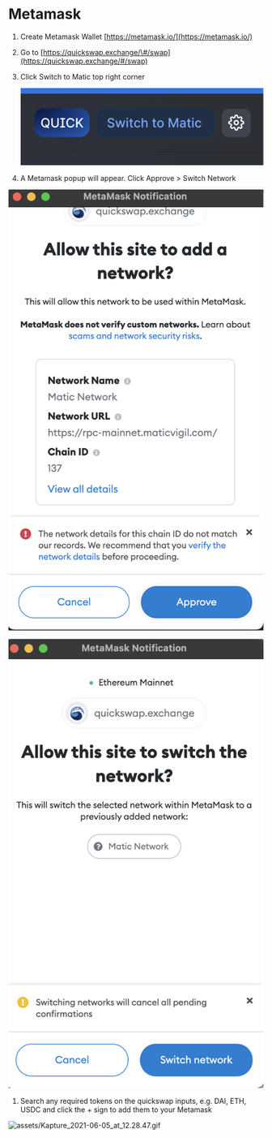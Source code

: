 # Metamask

1. Create Metamask Wallet [https://metamask.io/](https://metamask.io/)
2. Go to [https://quickswap.exchange/\#/swap](https://quickswap.exchange/#/swap) 
3. Click Switch to Matic top right corner

   ![assets/Screenshot\_2021-06-05\_at\_12.00.06.png](../.gitbook/assets/Screenshot_2021-06-05_at_12.00.06.png)

4. A Metamask popup will appear. Click Approve &gt; Switch Network

![assets/Screenshot\_2021-06-05\_at\_12.01.41.png](../.gitbook/assets/Screenshot_2021-06-05_at_12.01.41.png)

![assets/Screenshot\_2021-06-05\_at\_12.02.50.png](../.gitbook/assets/Screenshot_2021-06-05_at_12.02.50.png)

1. Search any required tokens on the quickswap inputs, e.g. DAI, ETH, USDC and click the + sign to add them to your Metamask

![assets/Kapture\_2021-06-05\_at\_12.28.47.gif](../.gitbook/assets/Kapture_2021-06-05_at_12.28.47.gif)

